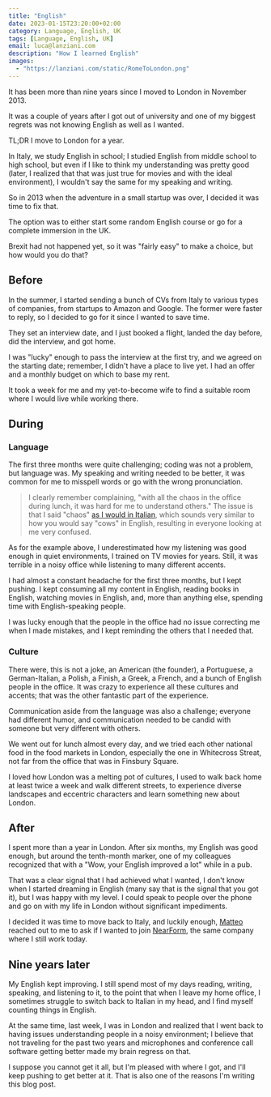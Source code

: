 ```yaml
---
title: "English"
date: 2023-01-15T23:20:00+02:00
category: Language, English, UK
tags: [Language, English, UK]
email: luca@lanziani.com
description: "How I learned English"
images:
  - "https://lanziani.com/static/RomeToLondon.png"
---
```


It has been more than nine years since I moved to London in November 2013.

It was a couple of years after I got out of university and one of my biggest regrets was not knowing English as well as I wanted.

TL;DR I move to London for a year.

<!--more-->

In Italy, we study English in school; I studied English from middle school to high school, but even if I like to think my understanding was pretty good (later, I realized that that was just true for movies and with the ideal environment), I wouldn't say the same for my speaking and writing.

So in 2013 when the adventure in a small startup was over, I decided it was time to fix that.

The option was to either start some random English course or go for a complete immersion in the UK.

Brexit had not happened yet, so it was "fairly easy" to make a choice, but how would you do that?

## Before

In the summer, I started sending a bunch of CVs from Italy to various types of companies, from startups to Amazon and Google. The former were faster to reply, so I decided to go for it since I wanted to save time.

They set an interview date, and I just booked a flight, landed the day before, did the interview, and got home.

I was "lucky" enough to pass the interview at the first try, and we agreed on the starting date; remember, I didn't have a place to live yet. I had an offer and a monthly budget on which to base my rent.

It took a week for me and my yet-to-become wife to find a suitable room where I would live while working there.

## During

### Language

The first three months were quite challenging; coding was not a problem, but language was. My speaking and writing needed to be better, it was common for me to misspell words or go with the wrong pronunciation.

> I clearly remember complaining, "with all the chaos in the office during lunch, it was hard for me to understand others."
> The issue is that I said "chaos" [as I would in Italian](https://translate.google.com/?sl=it&tl=en&text=caos&op=translate), which sounds very similar to how you would say "cows" in English, resulting in everyone looking at me very confused.

As for the example above, I underestimated how my listening was good enough in quiet environments, I trained on TV movies for years. Still, it was terrible in a noisy office while listening to many different accents.

I had almost a constant headache for the first three months, but I kept pushing. I kept consuming all my content in English, reading books in English, watching movies in English, and, more than anything else, spending time with English-speaking people.

I was lucky enough that the people in the office had no issue correcting me when I made mistakes, and I kept reminding the others that I needed that.

### Culture

There were, this is not a joke, an American (the founder), a Portuguese, a German-Italian, a Polish, a Finish, a Greek, a French, and a bunch of English people in the office. It was crazy to experience all these cultures and accents; that was the other fantastic part of the experience.

Communication aside from the language was also a challenge; everyone had different humor, and communication needed to be candid with someone but very different with others.

We went out for lunch almost every day, and we tried each other national food in the food markets in London, especially the one in Whitecross Streat, not far from the office that was in Finsbury Square.

I loved how London was a melting pot of cultures, I used to walk back home at least twice a week and walk different streets, to experience diverse landscapes and eccentric characters and learn something new about London.

## After

I spent more than a year in London. After six months, my English was good enough, but around the tenth-month marker, one of my colleagues recognized that with a "Wow, your English improved a lot" while in a pub.

That was a clear signal that I had achieved what I wanted, I don't know when I started dreaming in English (many say that is the signal that you got it), but I was happy with my level. I could speak to people over the phone and go on with my life in London without significant impediments.

I decided it was time to move back to Italy, and luckily enough, [Matteo](https://nodeland.dev/) reached out to me to ask if I wanted to join [NearForm](https://nearform.com), the same company where I still work today.

## Nine years later

My English kept improving. I still spend most of my days reading, writing, speaking, and listening to it, to the point that when I leave my home office, I sometimes struggle to switch back to Italian in my head, and I find myself counting things in English.

At the same time, last week, I was in London and realized that I went back to having issues understanding people in a noisy environment; I believe that not traveling for the past two years and microphones and conference call software getting better made my brain regress on that.

I suppose you cannot get it all, but I'm pleased with where I got, and I'll keep pushing to get better at it. That is also one of the reasons I'm writing this blog post.
